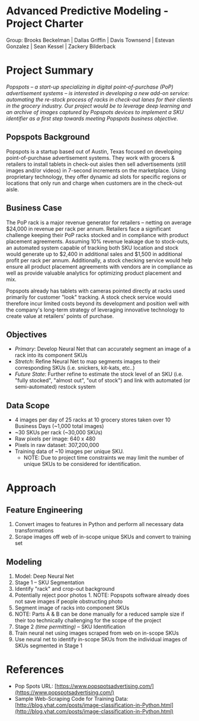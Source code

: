# Advanced Predictive Modeling - Project Charter

Group: Brooks Beckelman | Dallas Griffin | Davis Townsend | Estevan Gonzalez | Sean Kessel | Zackery Bilderback

# Project Summary

_Popspots – a start-up specializing in digital point-of-purchase (PoP) advertisement systems – is interested in developing a new add-on service: automating the re-stock process of racks in check-out lanes for their clients in the grocery industry. Our project would be to leverage deep learning and an archive of images captured by Popspots devices to implement a SKU identifier as a first step towards meeting Popspots business objective._

## Popspots Background

Popspots is a startup based out of Austin, Texas focused on developing point-of-purchase advertisement systems. They work with grocers &amp; retailers to install tablets in check-out aisles then sell advertisements (still images and/or videos) in 7-second increments on the marketplace. Using proprietary technology, they offer dynamic ad slots for specific regions or locations that only run and charge when customers are in the check-out aisle.

## Business Case

The PoP rack is a major revenue generator for retailers – netting on average $24,000 in revenue per rack per annum. Retailers face a significant challenge keeping their PoP racks stocked and in compliance with product placement agreements. Assuming 10% revenue leakage due to stock-outs, an automated system capable of tracking both SKU location and stock would generate up to $2,400 in additional sales and $1,500 in additional profit per rack per annum. Additionally, a stock checking service would help ensure all product placement agreements with vendors are in compliance as well as provide valuable analytics for optimizing product placement and mix.

Popspots already has tablets with cameras pointed directly at racks used primarily for customer &quot;look&quot; tracking. A stock check service would therefore incur limited costs beyond its development and position well with the company&#39;s long-term strategy of leveraging innovative technology to create value at retailers&#39; points of purchase.

## Objectives

- _Primary_: Develop Neural Net that can accurately segment an image of a rack into its component SKUs
- _Stretch_: Refine Neural Net to map segments images to their corresponding SKUs (i.e. snickers, kit-kats, etc..)
- _Future State_: Further refine to estimate the stock level of an SKU (i.e. &quot;fully stocked&quot;, &quot;almost out&quot;, &quot;out of stock&quot;) and link with automated (or semi-automated) restock system

## Data Scope

- 4 images per day of 25 racks at 10 grocery stores taken over 10 Business Days (~1,000 total images)
- ~30 SKUs per rack (~30,000 SKUs)
- Raw pixels per image: 640 x 480
- Pixels in raw dataset: 307,200,000
- Training data of ~10 images per unique SKU.
  - NOTE: Due to project time constraints we may limit the number of unique SKUs to be considered for identification.

# Approach

## Feature Engineering

1. Convert images to features in Python and perform all necessary data transformations
2. Scrape images off web of in-scope unique SKUs and convert to training set

## Modeling

1. Model: Deep Neural Net
2. Stage 1 – SKU Segmentation
  1. Identify &quot;rack&quot; and crop-out background
  2. Potentially reject poor photos
    1. NOTE: Popspots software already does not save images if people obstructing photo
  3. Segment image of racks into component SKUs
  4. NOTE: Parts A &amp; B can be done manually for a reduced sample size if their too technically challenging for the scope of the project
3. Stage 2 _(time permitting)_ – SKU Identification
  1. Train neural net using images scraped from web on in-scope SKUs
  2. Use neural net to identify in-scope SKUs from the individual images of SKUs segmented in Stage 1

# References

- Pop Spots URL: [https://www.popspotsadvertising.com/](https://www.popspotsadvertising.com/)
- Sample Web-Scraping Code for Training Data: [http://blog.yhat.com/posts/image-classification-in-Python.html](http://blog.yhat.com/posts/image-classification-in-Python.html)
